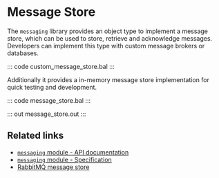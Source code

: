 # Message Store

The `messaging` library provides an object type to implement a message store, which can be used to store, retrieve and acknowledge messages. Developers can implement this type with custom message brokers or databases.

::: code custom_message_store.bal :::

Additionally it provides a in-memory message store implementation for quick testing and development.

::: code message_store.bal :::

::: out message_store.out :::

## Related links

- [`messaging` module - API documentation](https://lib.ballerina.io/ballerina/messaging/latest/)
- [`messaging` module - Specification](https://ballerina.io/spec/messaging/)
- [RabbitMQ message store](https://central.ballerina.io/ballerinax/rabbitmq/latest#MessageStore)

